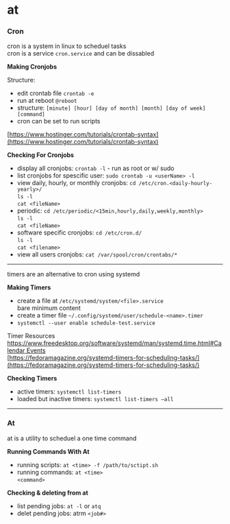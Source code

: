 # at

### Cron <a href="#cron" id="cron"></a>

cron is a system in linux to scheduel tasks\
cron is a service `cron.service` and can be dissabled

**Making Cronjobs**

Structure:

* edit crontab file `crontab -e`
* run at reboot `@reboot`
* structure: `[minute] [hour] [day of month] [month] [day of week] [command]`
* cron can be set to run scripts

[https://www.hostinger.com/tutorials/crontab-syntax](https://www.hostinger.com/tutorials/crontab-syntax)

**Checking For Cronjobs**

* display all cronjobs: `crontab -l` - run as root or w/ sudo
* list cronjobs for spescific user: `sudo crontab -u <userName> -l`
* view daily, hourly, or monthly cronjobs: `cd /etc/cron.<daily-hourly-yearly>/`\
  `ls -l`\
  `cat <fileName>`
* periodic: `cd /etc/periodic/<15min,hourly,daily,weekly,monthly>`\
  `ls -l`\
  `cat <fileName>`
* software specific cronjobs: `cd /etc/cron.d/`\
  `ls -l`\
  `cat <filename>`
* view all users cronjobs: `cat /var/spool/cron/crontabs/*`

***

timers are an alternative to cron using systemd

**Making Timers**

* create a file at `/etc/systemd/system/<file>.service`\
  bare minimum content
* create a timer file `~/.config/systemd/user/schedule-<name>.timer`
* `systemctl --user enable schedule-test.service`

Timer Resources\
[https://www.freedesktop.org/software/systemd/man/systemd.time.html#Calendar Events](https://www.freedesktop.org/software/systemd/man/systemd.time.html#Calendar%20Events)\
[https://fedoramagazine.org/systemd-timers-for-scheduling-tasks/](https://fedoramagazine.org/systemd-timers-for-scheduling-tasks/)

**Checking Timers**

* active timers: `systemctl list-timers`
* loaded but inactive timers: `systemctl list-timers –all`

***

### At <a href="#at" id="at"></a>

at is a utility to scheduel a one time command

**Running Commands With At**

* running scripts: `at <time> -f /path/to/sctipt.sh`
* running commands: `at <time>`\
  `<command>`

**Checking & deleting from at**

* list pending jobs: `at -l` or `atq`
* delet pending jobs: atrm `<job#>`

